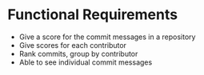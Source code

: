 Functional Requirements
========================

- Give a score for the commit messages in a repository
- Give scores for each contributor
- Rank commits, group by contributor
- Able to see individual commit messages